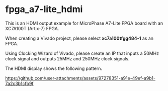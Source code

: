 # fpga_a7-lite_hdmi

This is an HDMI output example for MicroPhase A7-Lite FPGA board with an XC7A100T (Artix-7) FPGA.

When creating a Vivado project, please select **xc7a100tfgg484-1** as an FPGA.

Using Clocking Wizard of Vivado, please create an IP that inputs a 50MHz clock signal and outputs 25MHz and 250MHz clock signals.

The HDMI display shows the following pattern.

https://github.com/user-attachments/assets/97278351-a91e-49ef-a9b1-7a2c3b1cfb9f
